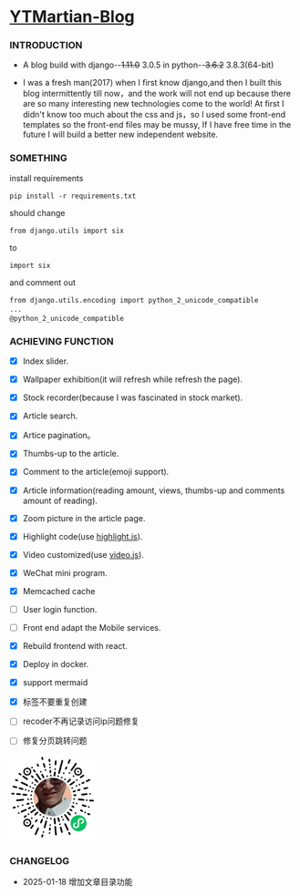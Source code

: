 # [YTMartian-Blog](http://www.dongjiayi.com/)

### INTRODUCTION

- A blog build with django--~~1.11.0~~ 3.0.5 in python--~~3.6.2~~ 3.8.3(64-bit)

- I was a fresh man(2017) when I first know django,and then I built this blog intermittently till now，and the work will not end up because there are so many interesting new technologies come to the world! At first I didn't know too much about the css and js，so I used some front-end templates so the front-end files may be mussy, If I have free time in the future I will build a better new independent website.


### SOMETHING

install requirements

```
pip install -r requirements.txt
```

should change

```
from django.utils import six
```
to
```
import six
```
and comment out
```
from django.utils.encoding import python_2_unicode_compatible
...
@python_2_unicode_compatible
```

### ACHIEVING FUNCTION

* [x] Index slider.

* [x] Wallpaper exhibition(it will refresh while refresh the page).

* [x] Stock recorder(because I was fascinated in stock market).

* [x] Article search.

* [x] Artice pagination。

* [x] Thumbs-up to the article.

* [x] Comment to the article(emoji support).

* [x] Article information(reading amount, views, thumbs-up and comments amount of reading).

* [x] Zoom picture in the article page.

* [x] Highlight code(use [highlight.js](https://highlightjs.org/)).

* [x] Video customized(use [video.js](https://videojs.com/)).

* [x] WeChat mini program.

* [x] Memcached cache

* [ ] User login function.

* [ ] Front end adapt the Mobile services.

* [x] Rebuild frontend with react.

* [x] Deploy in docker.

* [x] support mermaid

* [x] 标签不要重复创建

* [ ] recoder不再记录访问ip问题修复

* [ ] 修复分页跳转问题

<img src="mini program.jpg" width="30%" height="30%">

### CHANGELOG

- 2025-01-18 增加文章目录功能
